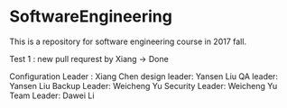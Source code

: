 # SoftwareEngineering
This is a repository for software engineering course in 2017 fall.

Test 1 : new pull requrest by Xiang -> Done

Configuration Leader : Xiang Chen
design leader: Yansen Liu
QA leader: Yansen Liu
Backup Leader: Weicheng Yu
Security Leader: Weicheng Yu
Team Leader: Dawei Li